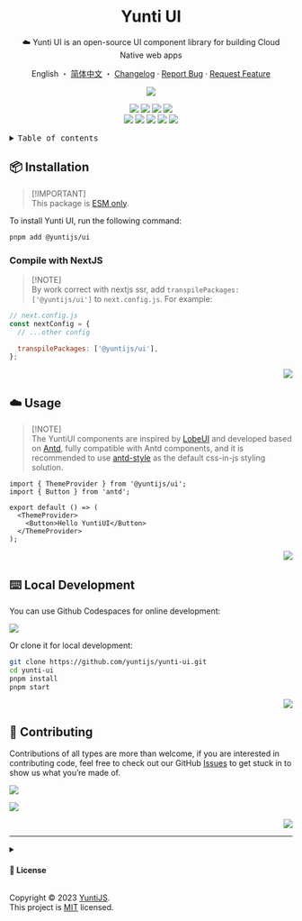 <a name="readme-top"></a>

<div align="center">

<h1>Yunti UI</h1>

☁️ Yunti UI is an open-source UI component library for building Cloud Native web apps

English ・ [简体中文](./README.zh-CN.md) ・ [Changelog](./CHANGELOG.md) · [Report Bug][github-issues-link] · [Request Feature][github-issues-link]

<!-- SHIELD GROUP -->

[![][npm-release-shield]][npm-release-link]

<!-- [![][vercel-shield]][vercel-link] -->

[![][npm-downloads-shield]][npm-downloads-link]
[![][github-releasedate-shield]][github-releasedate-link]
[![][github-action-test-shield]][github-action-test-link]
[![][github-action-release-shield]][github-action-release-link]<br/>
[![][github-contributors-shield]][github-contributors-link]
[![][github-forks-shield]][github-forks-link]
[![][github-stars-shield]][github-stars-link]
[![][github-issues-shield]][github-issues-link]
[![][github-license-shield]][github-license-link]

<!-- [![][banner]][vercel-link] -->

</div>

<details>
<summary><kbd>Table of contents</kbd></summary>

#### TOC

- [yunti-ui](#yunti-ui) - [TOC](#toc) - [](#)
  - [📦 Installation](#-installation)
    - [Compile with NextJS](#compile-with-nextjs)
  - [☁️ Usage](#-usage)
  - [⌨️ Local Development](#️-local-development)
  - [🤝 Contributing](#-contributing)
  - [🔗 More Products](#-more-products)

####

</details>

## 📦 Installation

> \[!IMPORTANT]\
> This package is [ESM only](https://gist.github.com/sindresorhus/a39789f98801d908bbc7ff3ecc99d99c).

To install Yunti UI, run the following command:

```bash
pnpm add @yuntijs/ui
```

### Compile with NextJS

> \[!NOTE]\
> By work correct with nextjs ssr, add `transpilePackages: ['@yuntijs/ui']` to `next.config.js`. For example:

```js
// next.config.js
const nextConfig = {
  // ...other config

  transpilePackages: ['@yuntijs/ui'],
};
```

<div align="right">

[![][back-to-top]](#readme-top)

</div>

## ☁️ Usage

> \[!NOTE]\
> The YuntiUI components are inspired by [LobeUI](https://ui.lobehub.com) and developed based on [Antd](https://ant.design/components/overview/), fully compatible with Antd components,
> and it is recommended to use [antd-style](https://ant-design.github.io/antd-style/) as the default css-in-js styling solution.

```tsx
import { ThemeProvider } from '@yuntijs/ui';
import { Button } from 'antd';

export default () => (
  <ThemeProvider>
    <Button>Hello YuntiUI</Button>
  </ThemeProvider>
);
```

<div align="right">

[![][back-to-top]](#readme-top)

</div>

## ⌨️ Local Development

You can use Github Codespaces for online development:

[![][codespaces-shield]][codespaces-link]

Or clone it for local development:

```bash
git clone https://github.com/yuntijs/yunti-ui.git
cd yunti-ui
pnpm install
pnpm start
```

<div align="right">

[![][back-to-top]](#readme-top)

</div>

## 🤝 Contributing

Contributions of all types are more than welcome, if you are interested in contributing code, feel free to check out our GitHub [Issues][github-issues-link] to get stuck in to show us what you’re made of.

[![][pr-welcome-shield]][pr-welcome-link]

[![][contributors-contrib]][contributors-link]

<div align="right">

[![][back-to-top]](#readme-top)

</div>

---

<details><summary><h4>📝 License</h4></summary>

[![][fossa-license-shield]][fossa-license-link]

</details>

Copyright © 2023 [YuntiJS][profile-link]. <br />
This project is [MIT](./LICENSE) licensed.

<!-- LINK GROUP -->

[back-to-top]: https://img.shields.io/badge/-BACK_TO_TOP-151515?style=flat-square
[banner]: https://github-production-user-asset-6210df.s3.amazonaws.com/17870709/268452017-960ab8a1-e4b7-4648-beb1-77daf4b6034a.png
[codespaces-link]: https://codespaces.new/yuntijs/yunti-ui
[codespaces-shield]: https://github.com/codespaces/badge.svg
[contributors-contrib]: https://contrib.rocks/image?repo=yuntijs/yunti-ui
[contributors-link]: https://github.com/yuntijs/yunti-ui/graphs/contributors
[fossa-license-link]: https://app.fossa.com/projects/git%2Bgithub.com%2Fyuntijs%2Fyunti-ui
[fossa-license-shield]: https://app.fossa.com/api/projects/git%2Bgithub.com%2Fyuntijs%2Fyunti-ui.svg?type=large
[github-action-release-link]: https://github.com/actions/workflows/yuntijs/yunti-ui/release.yml
[github-action-release-shield]: https://img.shields.io/github/actions/workflow/status/yuntijs/yunti-ui/release.yml?label=release&labelColor=black&logo=githubactions&logoColor=white&style=flat-square
[github-action-test-link]: https://github.com/actions/workflows/yuntijs/yunti-ui/test.yml
[github-action-test-shield]: https://img.shields.io/github/actions/workflow/status/yuntijs/yunti-ui/test.yml?label=test&labelColor=black&logo=githubactions&logoColor=white&style=flat-square
[github-contributors-link]: https://github.com/yuntijs/yunti-ui/graphs/contributors
[github-contributors-shield]: https://img.shields.io/github/contributors/yuntijs/yunti-ui?color=c4f042&labelColor=black&style=flat-square
[github-forks-link]: https://github.com/yuntijs/yunti-ui/network/members
[github-forks-shield]: https://img.shields.io/github/forks/yuntijs/yunti-ui?color=8ae8ff&labelColor=black&style=flat-square
[github-issues-link]: https://github.com/yuntijs/yunti-ui/issues
[github-issues-shield]: https://img.shields.io/github/issues/yuntijs/yunti-ui?color=ff80eb&labelColor=black&style=flat-square
[github-license-link]: https://github.com/yuntijs/yunti-ui/blob/master/LICENSE
[github-license-shield]: https://img.shields.io/github/license/yuntijs/yunti-ui?color=white&labelColor=black&style=flat-square
[github-releasedate-link]: https://github.com/yuntijs/yunti-ui/releases
[github-releasedate-shield]: https://img.shields.io/github/release-date/yuntijs/yunti-ui?labelColor=black&style=flat-square
[github-stars-link]: https://github.com/yuntijs/yunti-ui/network/stargazers
[github-stars-shield]: https://img.shields.io/github/stars/yuntijs/yunti-ui?color=ffcb47&labelColor=black&style=flat-square
[yunti-chat]: https://github.com/yuntijs/yunti-chat
[yunti-commit]: https://github.com/yuntijs/yunti-commit/tree/master/packages/yunti-commit
[yunti-i18n]: https://github.com/yuntijs/yunti-commit/tree/master/packages/yunti-i18n
[yunti-theme]: https://github.com/yuntijs/sd-webui-yunti-theme
[npm-downloads-link]: https://www.npmjs.com/package/@yuntijs/ui
[npm-downloads-shield]: https://img.shields.io/npm/dt/@yuntijs/ui?labelColor=black&style=flat-square
[npm-release-link]: https://www.npmjs.com/package/@yuntijs/ui
[npm-release-shield]: https://img.shields.io/npm/v/@yuntijs/ui?color=369eff&labelColor=black&logo=npm&logoColor=white&style=flat-square
[pr-welcome-link]: https://github.com/yuntijs/yunti-chat/pulls
[pr-welcome-shield]: https://img.shields.io/badge/☁️_pr_welcome-%E2%86%92-ffcb47?labelColor=black&style=for-the-badge
[profile-link]: https://github.com/yuntijs

<!-- [vercel-link]: https://ui.yuntijs.com -->

[vercel-shield]: https://img.shields.io/website?down_message=offline&label=vercel&labelColor=black&logo=vercel&style=flat-square&up_message=online&url=https%3A%2F%2Fui.yuntijs.com
